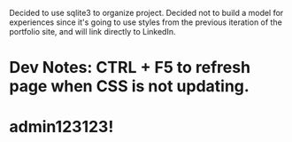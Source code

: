 Decided to use sqlite3 to organize project.
Decided not to build a model for experiences since it's going to use styles from the previous iteration of the portfolio site, and will link directly to LinkedIn.







Dev Notes:
CTRL + F5 to refresh page when CSS is not updating.
============
admin123123!
============